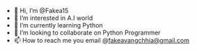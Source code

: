 - 👋 Hi, I’m @Fakea15
- 👀 I’m interested in A.I world
- 🌱 I’m currently learning Python
- 💞️ I’m looking to collaborate on Python Programmer
- 📫 How to reach me you email @fakeavangchhia@gmail.com

<!---
Fakea15/Fakea15 is a ✨ special ✨ repository because its `README.md` (this file) appears on your GitHub profile.
You can click the Preview link to take a look at your changes.
--->
